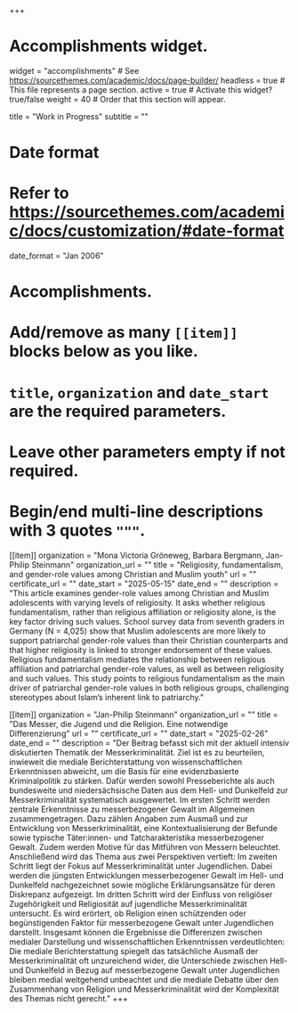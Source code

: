 +++
# Accomplishments widget.
widget = "accomplishments"  # See https://sourcethemes.com/academic/docs/page-builder/
headless = true  # This file represents a page section.
active = true  # Activate this widget? true/false
weight = 40  # Order that this section will appear.

title = "Work in Progress"
subtitle = ""

# Date format
#   Refer to https://sourcethemes.com/academic/docs/customization/#date-format
date_format = "Jan 2006"

# Accomplishments.
#   Add/remove as many `[[item]]` blocks below as you like.
#   `title`, `organization` and `date_start` are the required parameters.
#   Leave other parameters empty if not required.
#   Begin/end multi-line descriptions with 3 quotes `"""`.

[[item]]
  organization = "Mona Victoria Gröneweg, Barbara Bergmann, Jan-Philip Steinmann"
  organization_url = ""
  title = "Religiosity, fundamentalism, and gender-role values among Christian and Muslim youth"
  url = ""
  certificate_url = ""
  date_start = "2025-05-15"
  date_end = ""
  description = "This article examines gender-role values among Christian and Muslim adolescents with varying levels of religiosity. It asks whether religious fundamentalism, rather than religious affiliation or religiosity alone, is the key factor driving such values. School survey data from seventh graders in Germany (N = 4,025) show that Muslim adolescents are more likely to support patriarchal gender-role values than their Christian counterparts and that higher religiosity is linked to stronger endorsement of these values. Religious fundamentalism mediates the relationship between religious affiliation and patriarchal gender-role values, as well as between religiosity and such values. This study points to religious fundamentalism as the main driver of patriarchal gender-role values in both religious groups, challenging stereotypes about Islam’s inherent link to patriarchy."

[[item]]
  organization = "Jan-Philip Steinmann"
  organization_url = ""
  title = "Das Messer, die Jugend und die Religion. Eine notwendige Differenzierung"
  url = ""
  certificate_url = ""
  date_start = "2025-02-26"
  date_end = ""
  description = "Der Beitrag befasst sich mit der aktuell intensiv diskutierten Thematik der Messerkriminalität. Ziel ist es zu beurteilen, inwieweit die mediale Berichterstattung von wissenschaftlichen Erkenntnissen abweicht, um die Basis für eine evidenzbasierte Kriminalpolitik zu stärken. Dafür werden sowohl Presseberichte als auch bundesweite und niedersächsische Daten aus dem Hell- und Dunkelfeld zur Messerkriminalität systematisch ausgewertet. Im ersten Schritt werden zentrale Erkenntnisse zu messerbezogener Gewalt im Allgemeinen zusammengetragen. Dazu zählen Angaben zum Ausmaß und zur Entwicklung von Messerkriminalität, eine Kontextualisierung der Befunde sowie typische Täter:innen- und Tatcharakteristika messerbezogener Gewalt. Zudem werden Motive für das Mitführen von Messern beleuchtet. Anschließend wird das Thema aus zwei Perspektiven vertieft: Im zweiten Schritt liegt der Fokus auf Messerkriminalität unter Jugendlichen. Dabei werden die jüngsten Entwicklungen messerbezogener Gewalt im Hell- und Dunkelfeld nachgezeichnet sowie mögliche Erklärungsansätze für deren Diskrepanz aufgezeigt. Im dritten Schritt wird der Einfluss von religiöser Zugehörigkeit und Religiosität auf jugendliche Messerkriminalität untersucht. Es wird erörtert, ob Religion einen schützenden oder begünstigenden Faktor für messerbezogene Gewalt unter Jugendlichen darstellt. Insgesamt können die Ergebnisse die Differenzen zwischen medialer Darstellung und wissenschaftlichen Erkenntnissen verdeutlichten: Die mediale Berichterstattung spiegelt das tatsächliche Ausmaß der Messerkriminalität oft unzureichend wider, die Unterschiede zwischen Hell- und Dunkelfeld in Bezug auf messerbezogene Gewalt unter Jugendlichen bleiben medial weitgehend unbeachtet und die mediale Debatte über den Zusammenhang von Religion und Messerkriminalität wird der Komplexität des Themas nicht gerecht."
+++
